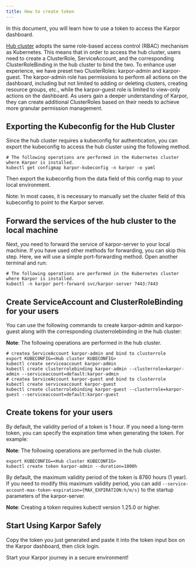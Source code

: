 ```yaml
---
title: How to create token
---
```

In this document, you will learn how to use a token to access the Karpor dashboard.

[Hub cluster](../2-concepts/3-glossary.md#hub-cluster) adopts the same role-based access control (RBAC) mechanism as Kubernetes. This means that in order to access the hub cluster, users need to create a ClusterRole, ServiceAccount, and the corresponding ClusterRoleBinding in the hub cluster to bind the two. To enhance user experience, we have preset two ClusterRoles: karpor-admin and karpor-guest. The karpor-admin role has permissions to perform all actions on the dashboard, including but not limited to adding or deleting clusters, creating resource groups, etc., while the karpor-guest role is limited to view-only actions on the dashboard. As users gain a deeper understanding of Karpor, they can create additional ClusterRoles based on their needs to achieve more granular permission management.

## Exporting the Kubeconfig for the Hub Cluster

Since the hub cluster requires a kubeconfig for authentication, you can export the kubeconfig to access the hub cluster using the following method.

```shell
# The following operations are performed in the Kubernetes cluster where Karpor is installed.
kubectl get configmap karpor-kubeconfig -n karpor -o yaml
```

Then export the kubeconfig from the data field of this config map to your local environment.

Note: In most cases, it is necessary to manually set the cluster field of this kubeconfig to point to the Karpor server.

## Forward the services of the hub cluster to the local machine

Next, you need to forward the service of karpor-server to your local machine. If you have used other methods for forwarding, you can skip this step. Here, we will use a simple port-forwarding method. Open another terminal and run:

```shell
# The following operations are performed in the Kubernetes cluster where Karpor is installed.
kubectl -n karpor port-forward svc/karpor-server 7443:7443
```

## Create ServiceAccount and ClusterRoleBinding for your users

You can use the following commands to create karpor-admin and karpor-guest along with the corresponding clusterrolebinding in the hub cluster:

**Note**: The following operations are performed in the hub cluster.

```shell
# createa ServiceAccount karpor-admin and bind to clusterrole
export KUBECONFIG=<Hub cluster KUBECONFIG>
kubectl create serviceaccount karpor-admin
kubectl create clusterrolebinding karpor-admin --clusterrole=karpor-admin --serviceaccount=default:karpor-admin
# createa ServiceAccount karpor-guest and bind to clusterrole
kubectl create serviceaccount karpor-guest
kubectl create clusterrolebinding karpor-guest --clusterrole=karpor-guest --serviceaccount=default:karpor-guest
```

## Create tokens for your users

By default, the validity period of a token is 1 hour. If you need a long-term token, you can specify the expiration time when generating the token. For example:

**Note**: The following operations are performed in the hub cluster.

```shell
export KUBECONFIG=<Hub cluster KUBECONFIG>
kubectl create token karpor-admin --duration=1000h
```

By default, the maximum validity period of the token is 8760 hours (1 year). If you need to modify this maximum validity period, you can add `--service-account-max-token-expiration={MAX_EXPIRATION:h/m/s}` to the startup parameters of the karpor-server.

**Note**: Creating a token requires kubectl version 1.25.0 or higher.

## Start Using Karpor Safely

Copy the token you just generated and paste it into the token input box on the Karpor dashboard, then click login.

Start your Karpor journey in a secure environment!

